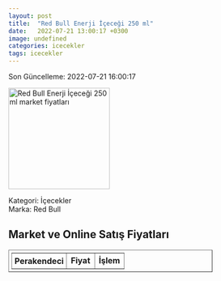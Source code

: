 ```yaml
---
layout: post
title:  "Red Bull Enerji İçeceği 250 ml"
date:   2022-07-21 13:00:17 +0300
image: undefined
categories: icecekler
tags: icecekler
---
```


Son Güncelleme: 2022-07-21 16:00:17

<img src="undefined" width="200" alt="Red Bull Enerji İçeceği 250 ml market fiyatları" />

Kategori: İçecekler
<br />
Marka: Red Bull

<h2>Market ve Online Satış Fiyatları</h2>

<table border="1" style="padding: 5px;width:80%;">
  <tr>
    <td style="padding: 5px;"><strong>Perakendeci</strong></td>
    <td><strong>Fiyat</strong></td>
    <td><strong>İşlem</strong></td>
  </tr>
  
</table>
